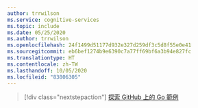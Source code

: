 ```yaml
---
author: trrwilson
ms.service: cognitive-services
ms.topic: include
ms.date: 05/25/2020
ms.author: trrwilson
ms.openlocfilehash: 24f1499d51177d932e327d259df3c5d8f55e0e41
ms.sourcegitcommit: eb6bef1274b9e6390c7a77ff69bf6a3b94e827fc
ms.translationtype: HT
ms.contentlocale: zh-TW
ms.lasthandoff: 10/05/2020
ms.locfileid: "83806305"
---
```

> [!div class="nextstepaction"]
> [探索 GitHub 上的 Go 範例](https://github.com/microsoft/cognitive-services-speech-sdk-go/tree/master/samples)